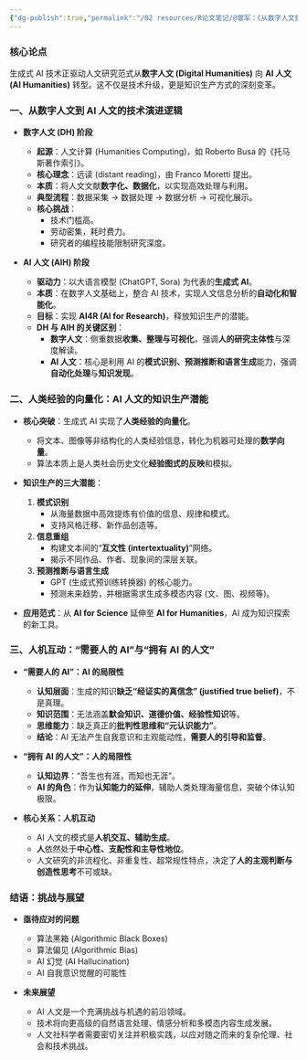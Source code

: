 ```yaml
---
{"dg-publish":true,"permalink":"/02 resources/R论文笔记/@曾军：《从数字人文到AI人文：人文研究范式的变革》/","tags":["数字人文"],"created":"2025-08-18T14:30:51.597+08:00","updated":"2025-08-26T10:06:49.510+08:00"}
---
```



### 核心论点

生成式 AI 技术正驱动人文研究范式从**数字人文 (Digital Humanities)** 向 **AI 人文 (AI Humanities)** 转型。这不仅是技术升级，更是知识生产方式的深刻变革。

### 一、从数字人文到 AI 人文的技术演进逻辑

-   **数字人文 (DH) 阶段**
    -   **起源**：人文计算 (Humanities Computing)，如 Roberto Busa 的《托马斯著作索引》。
    -   **核心理念**：远读 (distant reading)，由 Franco Moretti 提出。
    -   **本质**：将人文文献**数字化、数据化**，以实现高效处理与利用。
    -   **典型流程**：数据采集 -> 数据处理 -> 数据分析 -> 可视化展示。
    -   **核心挑战**：
        -   技术门槛高。
        -   劳动密集，耗时费力。
        -   研究者的编程技能限制研究深度。

-   **AI 人文 (AIH) 阶段**
    -   **驱动力**：以大语言模型 (ChatGPT, Sora) 为代表的**生成式 AI**。
    -   **本质**：在数字人文基础上，整合 AI 技术，实现人文信息分析的**自动化和智能化**。
    -   **目标**：实现 **AI4R (AI for Research)**，释放知识生产的潜能。
    -   **DH 与 AIH 的关键区别**：
        -   **数字人文**：侧重数据**收集、整理与可视化**，强调**人的研究主体性**与深度解读。
        -   **AI 人文**：核心是利用 AI 的**模式识别、预测推断和语言生成**能力，强调**自动化处理**与**知识发现**。

### 二、人类经验的向量化：AI 人文的知识生产潜能

-   **核心突破**：生成式 AI 实现了**人类经验的向量化**。
    -   将文本、图像等非结构化的人类经验信息，转化为机器可处理的**数学向量**。
    -   算法本质上是人类社会历史文化**经验图式的反映**和模拟。

-   **知识生产的三大潜能**：
    1.  **模式识别**
        -   从海量数据中高效提炼有价值的信息、规律和模式。
        -   支持风格迁移、新作品创造等。
    2.  **信息重组**
        -   构建文本间的“**互文性 (intertextuality)**”网络。
        -   揭示不同作品、作者、现象间的深层关联。
    3.  **预测推断与语言生成**
        -   GPT (生成式预训练转换器) 的核心能力。
        -   预测未来趋势，并根据需求生成多模态内容 (文、图、视频等)。

-   **应用范式**：从 **AI for Science** 延伸至 **AI for Humanities**，AI 成为知识探索的新工具。

### 三、人机互动：“需要人的 AI”与“拥有 AI 的人文”

-   **“需要人的 AI”：AI 的局限性**
    -   **认知层面**：生成的知识**缺乏“经证实的真信念” (justified true belief)**，不是真理。
    -   **知识范围**：无法涵盖**默会知识、道德价值、经验性知识**等。
    -   **思维能力**：缺乏真正的**批判性思维和“元认识能力”**。
    -   **结论**：AI 无法产生自我意识和主观能动性，**需要人的引导和监督**。

-   **“拥有 AI 的人文”：人的局限性**
    -   **认知边界**：“吾生也有涯，而知也无涯”。
    -   **AI 的角色**：作为**认知能力的延伸**，辅助人类处理海量信息，突破个体认知极限。

-   **核心关系：人机互动**
    -   AI 人文的模式是**人机交互、辅助生成**。
    -   **人**依然处于**中心性、支配性和主导性地位**。
    -   人文研究的非流程化、非重复性、超常规性特点，决定了**人的主观判断与创造性思考**不可或缺。

### 结语：挑战与展望

-   **亟待应对的问题**
    -   算法黑箱 (Algorithmic Black Boxes)
    -   算法偏见 (Algorithmic Bias)
    -   AI 幻觉 (AI Hallucination)
    -   AI 自我意识觉醒的可能性

-   **未来展望**
    -   AI 人文是一个充满挑战与机遇的前沿领域。
    -   技术将向更高级的自然语言处理、情感分析和多模态内容生成发展。
    -   人文社科学者需要密切关注并积极实践，以应对随之而来的复杂伦理、社会和技术挑战。